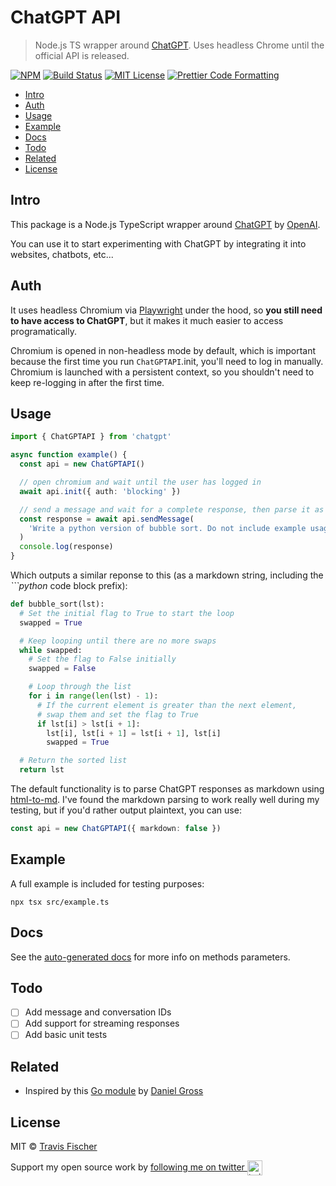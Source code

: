 # ChatGPT API <!-- omit in toc -->

> Node.js TS wrapper around [ChatGPT](https://openai.com/blog/chatgpt/). Uses headless Chrome until the official API is released.

[![NPM](https://img.shields.io/npm/v/chatgpt.svg)](https://www.npmjs.com/package/chatgpt) [![Build Status](https://github.com/transitive-bullshit/chatgpt-api/actions/workflows/test.yml/badge.svg)](https://github.com/transitive-bullshit/chatgpt-api/actions/workflows/test.yml) [![MIT License](https://img.shields.io/badge/license-MIT-blue)](https://github.com/transitive-bullshit/chatgpt-api/blob/main/license) [![Prettier Code Formatting](https://img.shields.io/badge/code_style-prettier-brightgreen.svg)](https://prettier.io)

- [Intro](#intro)
- [Auth](#auth)
- [Usage](#usage)
- [Example](#example)
- [Docs](#docs)
- [Todo](#todo)
- [Related](#related)
- [License](#license)

## Intro

This package is a Node.js TypeScript wrapper around [ChatGPT](https://openai.com/blog/chatgpt) by [OpenAI](https://openai.com).

You can use it to start experimenting with ChatGPT by integrating it into websites, chatbots, etc...

## Auth

It uses headless Chromium via [Playwright](https://playwright.dev) under the hood, so **you still need to have access to ChatGPT**, but it makes it much easier to access programatically.

Chromium is opened in non-headless mode by default, which is important because the first time you run `ChatGPTAPI`.init, you'll need to log in manually. Chromium is launched with a persistent context, so you shouldn't need to keep re-logging in after the first time.

## Usage

```ts
import { ChatGPTAPI } from 'chatgpt'

async function example() {
  const api = new ChatGPTAPI()

  // open chromium and wait until the user has logged in
  await api.init({ auth: 'blocking' })

  // send a message and wait for a complete response, then parse it as markdown
  const response = await api.sendMessage(
    'Write a python version of bubble sort. Do not include example usage.'
  )
  console.log(response)
}
```

Which outputs a similar reponse to this (as a markdown string, including the _\`\`\`python_ code block prefix):

```python
def bubble_sort(lst):
  # Set the initial flag to True to start the loop
  swapped = True

  # Keep looping until there are no more swaps
  while swapped:
    # Set the flag to False initially
    swapped = False

    # Loop through the list
    for i in range(len(lst) - 1):
      # If the current element is greater than the next element,
      # swap them and set the flag to True
      if lst[i] > lst[i + 1]:
        lst[i], lst[i + 1] = lst[i + 1], lst[i]
        swapped = True

  # Return the sorted list
  return lst
```

The default functionality is to parse ChatGPT responses as markdown using [html-to-md](https://github.com/stonehank/html-to-md). I've found the markdown parsing to work really well during my testing, but if you'd rather output plaintext, you can use:

```ts
const api = new ChatGPTAPI({ markdown: false })
```

## Example

A full example is included for testing purposes:

```
npx tsx src/example.ts
```

## Docs

See the [auto-generated docs](./docs/classes/ChatGPTAPI.md) for more info on methods parameters.

## Todo

- [ ] Add message and conversation IDs
- [ ] Add support for streaming responses
- [ ] Add basic unit tests

## Related

- Inspired by this [Go module](https://github.com/danielgross/whatsapp-gpt) by [Daniel Gross](https://github.com/danielgross)

## License

MIT © [Travis Fischer](https://transitivebullsh.it)

Support my open source work by <a href="https://twitter.com/transitive_bs">following me on twitter <img src="https://storage.googleapis.com/saasify-assets/twitter-logo.svg" alt="twitter" height="24px" align="center"></a>
